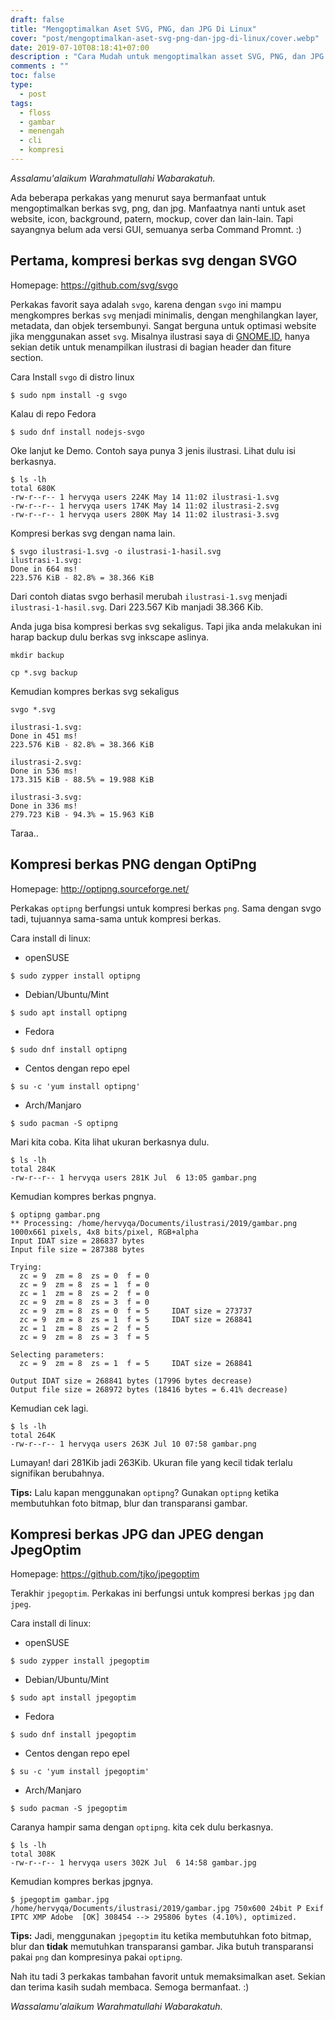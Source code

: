 ```yaml
---
draft: false
title: "Mengoptimalkan Aset SVG, PNG, dan JPG Di Linux"
cover: "post/mengoptimalkan-aset-svg-png-dan-jpg-di-linux/cover.webp"
date: 2019-07-10T08:18:41+07:00
description : "Cara Mudah untuk mengoptimalkan asset SVG, PNG, dan JPG di Linux"
comments : ""
toc: false
type:
  - post
tags:
  - floss
  - gambar
  - menengah
  - cli
  - kompresi
---
```


*Assalamu'alaikum Warahmatullahi Wabarakatuh.*

Ada beberapa perkakas yang menurut saya bermanfaat untuk mengoptimalkan berkas svg, png, dan jpg. Manfaatnya nanti untuk aset website, icon, background, patern, mockup, cover dan lain-lain. Tapi sayangnya belum ada versi GUI, semuanya serba Command Promnt. :)

<!--more-->

## Pertama, kompresi berkas svg dengan SVGO

Homepage: https://github.com/svg/svgo

Perkakas favorit saya adalah `svgo`, karena dengan `svgo` ini mampu mengkompres berkas `svg` menjadi minimalis, dengan menghilangkan layer, metadata, dan objek tersembunyi. Sangat berguna untuk optimasi website jika menggunakan asset `svg`. Misalnya ilustrasi saya di [GNOME.ID], hanya sekian detik untuk menampilkan ilustrasi di bagian header dan fiture section.

Cara Install `svgo` di distro linux

```
$ sudo npm install -g svgo
```

Kalau di repo Fedora

```
$ sudo dnf install nodejs-svgo
```

Oke lanjut ke Demo. Contoh saya punya 3 jenis ilustrasi. Lihat dulu isi berkasnya.
```
$ ls -lh
total 680K
-rw-r--r-- 1 hervyqa users 224K May 14 11:02 ilustrasi-1.svg
-rw-r--r-- 1 hervyqa users 174K May 14 11:02 ilustrasi-2.svg
-rw-r--r-- 1 hervyqa users 280K May 14 11:02 ilustrasi-3.svg
```

Kompresi berkas svg dengan nama lain.
```
$ svgo ilustrasi-1.svg -o ilustrasi-1-hasil.svg
ilustrasi-1.svg:
Done in 664 ms!
223.576 KiB - 82.8% = 38.366 KiB
```

Dari contoh diatas svgo berhasil merubah `ilustrasi-1.svg` menjadi `ilustrasi-1-hasil.svg`. Dari 223.567 Kib manjadi 38.366 Kib.

Anda juga bisa kompresi berkas svg sekaligus. Tapi jika anda melakukan ini harap backup dulu berkas svg inkscape aslinya.
```
mkdir backup
```

```
cp *.svg backup
```

Kemudian kompres berkas svg sekaligus
```
svgo *.svg
```

```
ilustrasi-1.svg:
Done in 451 ms!
223.576 KiB - 82.8% = 38.366 KiB

ilustrasi-2.svg:
Done in 536 ms!
173.315 KiB - 88.5% = 19.988 KiB

ilustrasi-3.svg:
Done in 336 ms!
279.723 KiB - 94.3% = 15.963 KiB
```
Taraa..

## Kompresi berkas PNG dengan OptiPng

Homepage: http://optipng.sourceforge.net/

Perkakas `optipng` berfungsi untuk kompresi berkas `png`. Sama dengan svgo tadi, tujuannya sama-sama untuk kompresi berkas.

Cara install di linux:

* openSUSE

```
$ sudo zypper install optipng
```

* Debian/Ubuntu/Mint

```
$ sudo apt install optipng
```

* Fedora

```
$ sudo dnf install optipng
```

* Centos dengan repo epel

```
$ su -c 'yum install optipng'
```

* Arch/Manjaro

```
$ sudo pacman -S optipng
```

Mari kita coba.
Kita lihat ukuran berkasnya dulu.

```
$ ls -lh
total 284K
-rw-r--r-- 1 hervyqa users 281K Jul  6 13:05 gambar.png
```

Kemudian kompres berkas pngnya.

```
$ optipng gambar.png
** Processing: /home/hervyqa/Documents/ilustrasi/2019/gambar.png
1000x661 pixels, 4x8 bits/pixel, RGB+alpha
Input IDAT size = 286837 bytes
Input file size = 287388 bytes

Trying:
  zc = 9  zm = 8  zs = 0  f = 0  zc = 9  zm = 8  zs = 1  f = 0  zc = 1  zm = 8  zs = 2  f = 0  zc = 9  zm = 8  zs = 3  f = 0  zc = 9  zm = 8  zs = 0  f = 5		IDAT size = 273737
  zc = 9  zm = 8  zs = 1  f = 5		IDAT size = 268841
  zc = 1  zm = 8  zs = 2  f = 5  zc = 9  zm = 8  zs = 3  f = 5                               
Selecting parameters:
  zc = 9  zm = 8  zs = 1  f = 5		IDAT size = 268841

Output IDAT size = 268841 bytes (17996 bytes decrease)
Output file size = 268972 bytes (18416 bytes = 6.41% decrease)
```

Kemudian cek lagi.
```
$ ls -lh
total 264K
-rw-r--r-- 1 hervyqa users 263K Jul 10 07:58 gambar.png
```

Lumayan! dari 281Kib jadi 263Kib. Ukuran file yang kecil tidak terlalu signifikan berubahnya.

**Tips:** Lalu kapan menggunakan `optipng`? Gunakan `optipng` ketika membutuhkan foto bitmap, blur dan transparansi gambar.

## Kompresi berkas JPG dan JPEG dengan JpegOptim

Homepage: https://github.com/tjko/jpegoptim

Terakhir `jpegoptim`. Perkakas ini berfungsi untuk kompresi berkas `jpg` dan `jpeg`.

Cara install di linux:

* openSUSE

```
$ sudo zypper install jpegoptim
```

* Debian/Ubuntu/Mint

```
$ sudo apt install jpegoptim
```

* Fedora

```
$ sudo dnf install jpegoptim
```

* Centos dengan repo epel

```
$ su -c 'yum install jpegoptim'
```

* Arch/Manjaro

```
$ sudo pacman -S jpegoptim
```

Caranya hampir sama dengan `optipng`. kita cek dulu berkasnya.

```
$ ls -lh
total 308K
-rw-r--r-- 1 hervyqa users 302K Jul  6 14:58 gambar.jpg
```

Kemudian kompres berkas jpgnya.

```
$ jpegoptim gambar.jpg
/home/hervyqa/Documents/ilustrasi/2019/gambar.jpg 750x600 24bit P Exif IPTC XMP Adobe  [OK] 308454 --> 295806 bytes (4.10%), optimized.
```

**Tips:** Jadi, menggunakan `jpegoptim` itu ketika membutuhkan foto bitmap, blur dan **tidak** memutuhkan transparansi gambar. Jika butuh transparansi pakai `png` dan kompresinya pakai `optipng`.

Nah itu tadi 3 perkakas tambahan favorit untuk memaksimalkan aset. Sekian dan terima kasih sudah membaca. Semoga bermanfaat. :)

*Wassalamu'alaikum Warahmatullahi Wabarakatuh.*

[Inkscape]:https://www.inkscape.org
[Gimp]:https://www.gimp.org
[GNOME.ID]:https://www.gnome.id
